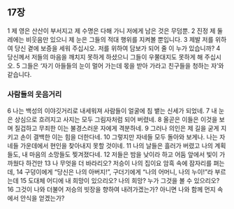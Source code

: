 ## 17장
1 제 영은 산산이 부서지고 제 수명은 다해 가니 저에게 남은 것은 무덤뿐.
2 진정 제 둘레에는 비웃음만 있으니 제 눈은 그들의 적대 행위를 지켜볼 뿐입니다.
3 제발 저를 위하여 당신 곁에 보증을 세워 주십시오. 저를 위하여 담보가 되어 줄 이 누가 있습니까?
4 당신께서 저들의 마음을 깨치지 못하게 하셨으니 그들이 우쭐대지도 못하게 해 주십시오.
5 그들은 ‘자기 아들들의 눈이 멀어 가는데 몫을 받아 가라고 친구들을 청하는 자’와 같습니다.
### 사람들의 웃음거리
6 나는 백성의 이야깃거리로 내세워져 사람들이 얼굴에 침 뱉는 신세가 되었네.
7 내 눈은 상심으로 흐려지고 사지는 모두 그림자처럼 되어 버렸네.
8 올곧은 이들은 이것을 보며 질겁하고 무죄한 이는 불경스러운 자에게 격분하네.
9 그러나 의인은 제 길을 굳게 지키고 손이 결백한 이는 힘을 더한다네.
10 그렇지만 자네들 모두 돌아와 보게나. 나는 자네들 가운데에서 현인을 찾아내지 못할 것이네.
11 나의 날들은 흘러가 버렸고 나의 계획들도, 내 마음의 소망들도 찢겨졌다네.
12 저들은 밤을 낮이라 하고 어둠 앞에서 빛이 가까웠다 하건만
13 나 무엇을 더 바라리오? 저승이 나의 집이요 암흑 속에 잠자리를 펴는데,
14 구덩이에게 “당신은 나의 아버지!”, 구더기에게 “나의 어머니, 나의 누이!”라 부르는데
15 도대체 어디에 내 희망이 있으리오? 나의 희망? 누가 그것을 볼 수 있으리오?
16 그것이 나와 더불어 저승의 빗장을 향하여 내려가겠는가? 아니면 나와 함께 먼지 속에서 안식을 얻겠는가?
